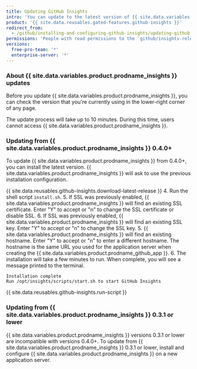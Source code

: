 ```yaml
---
title: Updating GitHub Insights
intro: 'You can update to the latest version of {{ site.data.variables.product.prodname_insights }} to benefit from improvements and bug fixes.'
product: '{{ site.data.reusables.gated-features.github-insights }}'
redirect_from:
  - /github/installing-and-configuring-github-insights/updating-github-insights
permissions: 'People with read permissions to the `github/insights-releases` repository and administrative access to the application server can update {{ site.data.variables.product.prodname_insights }}.'
versions:
  free-pro-team: '*'
  enterprise-server: '*'
---
```


### About {{ site.data.variables.product.prodname_insights }} updates

Before you update {{ site.data.variables.product.prodname_insights }}, you can check the version that you're currently using in the lower-right corner of any page.

The update process will take up to 10 minutes. During this time, users cannot access {{ site.data.variables.product.prodname_insights }}.

### Updating from {{ site.data.variables.product.prodname_insights }} 0.4.0+

To update {{ site.data.variables.product.prodname_insights }} from 0.4.0+, you can install the latest version. {{ site.data.variables.product.prodname_insights }} will ask to use the previous installation configuration.

{{ site.data.reusables.github-insights.download-latest-release }}
4. Run the shell script `install.sh`.
5. If SSL was previously enabled, {{ site.data.variables.product.prodname_insights }} will find an existing SSL certificate. Enter "Y" to accept or "n" to change the SSL certificate or disable SSL.
6. If SSL was previously enabled, {{ site.data.variables.product.prodname_insights }} will find an existing SSL key. Enter "Y" to accept or "n" to change the SSL key.
5. {{ site.data.variables.product.prodname_insights }} will find an existing hostname. Enter "Y" to accept or "n" to enter a different hostname. The hostname is the same URL you used for the application server when creating the {{ site.data.variables.product.prodname_github_app }}.
6. The installation will take a few minutes to run. When complete, you will see a message printed to the terminal.
  ```
  Installation complete
  Run /opt/insights/scripts/start.sh to start GitHub Insights
  ```
{{ site.data.reusables.github-insights.run-script }}

### Updating from {{ site.data.variables.product.prodname_insights }} 0.3.1 or lower

{{ site.data.variables.product.prodname_insights }} versions 0.3.1 or lower are incompatible with versions 0.4.0+. To update from {{ site.data.variables.product.prodname_insights }} 0.3.1 or lower, install and configure {{ site.data.variables.product.prodname_insights }} on a new application server.

